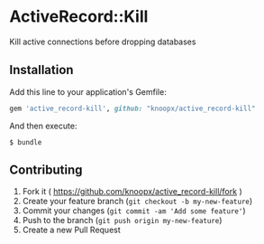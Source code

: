 # ActiveRecord::Kill

Kill active connections before dropping databases

## Installation

Add this line to your application's Gemfile:

```ruby
gem 'active_record-kill', github: "knoopx/active_record-kill"
```

And then execute:

    $ bundle

## Contributing

1. Fork it ( https://github.com/knoopx/active_record-kill/fork )
2. Create your feature branch (`git checkout -b my-new-feature`)
3. Commit your changes (`git commit -am 'Add some feature'`)
4. Push to the branch (`git push origin my-new-feature`)
5. Create a new Pull Request
